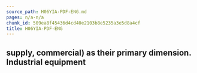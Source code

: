 ```yaml
---
source_path: H06YIA-PDF-ENG.md
pages: n/a-n/a
chunk_id: 509ea8f45436d4cd40e2103b8e5235a3e5d8a4cf
title: H06YIA-PDF-ENG
---
```

## supply, commercial) as their primary dimension. Industrial equipment
